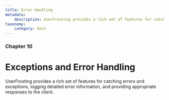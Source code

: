```yaml
---
title: Error Handling
metadata:
    description: UserFrosting provides a rich set of features for catching errors and exceptions, logging detailed error information, and providing appropriate responses to the client.
taxonomy:
    category: docs
---
```


### Chapter 10

# Exceptions and Error Handling

UserFrosting provides a rich set of features for catching errors and exceptions, logging detailed error information, and providing appropriate responses to the client.
